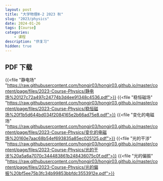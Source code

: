 ```yaml
---
layout: post
title: "大学物理Ⅲ-2 2023 秋"
slug: "2023/physics"
date: 2024-01-26
tags: [Course]
categories:
    - 课程
description: "供复习"
hidden: true
---
```


## PDF 下载

{{<file "静电场" "https://raw.githubusercontent.com/hongjr03/hongjr03.github.io/master/content/page/files/2023-Course-Physics/静电场%20127c72a497c24774b3d4ee91348c4536.pdf">}} 
{{<file "稳恒磁场" "https://raw.githubusercontent.com/hongjr03/hongjr03.github.io/master/content/page/files/2023-Course-Physics/稳恒磁场%20f1b5d644bd034f2084165e2b66ad75e8.pdf">}} 
{{<file "变化的电磁场" "https://raw.githubusercontent.com/hongjr03/hongjr03.github.io/master/content/page/files/2023-Course-Physics/变化的电磁场%20160e7aac68b54ef693835a85ec025125.pdf">}} 
{{<file "光的干涉" "https://raw.githubusercontent.com/hongjr03/hongjr03.github.io/master/content/page/files/2023-Course-Physics/光的干涉%20a5a6a7070c344483861b248436075c0f.pdf">}} 
{{<file "光的偏振" "https://raw.githubusercontent.com/hongjr03/hongjr03.github.io/master/content/page/files/2023-Course-Physics/光的偏振%20bf5ee75b3fc34b99853bbfdc3553912e.pdf">}}
